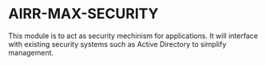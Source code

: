 # AIRR-MAX-SECURITY
This module is to act as security mechinism for applications. It will interface with existing security systems such as Active Directory to simplify management.
